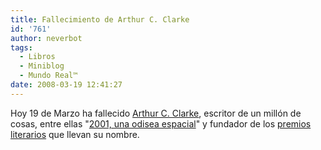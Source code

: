 ```yaml
---
title: Fallecimiento de Arthur C. Clarke
id: '761'
author: neverbot
tags:
  - Libros
  - Miniblog
  - Mundo Real™
date: 2008-03-19 12:41:27
---
```


Hoy 19 de Marzo ha fallecido [Arthur C. Clarke](http://en.wikipedia.org/wiki/Arthur_C._Clarke), escritor de un millón de cosas, entre ellas "[2001, una odisea espacial](http://en.wikipedia.org/wiki/2001:_A_Space_Odyssey_%28novel%29)" y fundador de los [premios literarios](http://en.wikipedia.org/wiki/Arthur_C._Clarke_Award) que llevan su nombre.